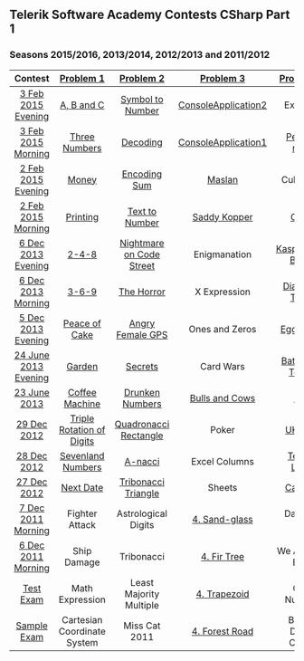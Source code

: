 ## Telerik Software Academy Contests CSharp Part 1
### Seasons 2015/2016, 2013/2014, 2012/2013 and 2011/2012

|        Contest       |          [Problem 1](https://github.com/petyakostova/Telerik-Academy/tree/master/C%23/C%23%201%20Contests/1)          |         [Problem 2](https://github.com/petyakostova/Telerik-Academy/tree/master/C%23/C%23%201%20Contests/2)        |      [Problem 3](https://github.com/petyakostova/Telerik-Academy/tree/master/C%23/C%23%201%20Contests/3)      |      [Problem 4](https://github.com/petyakostova/Telerik-Academy/tree/master/C%23/C%23%201%20Contests/4)      |       [Problem 5](https://github.com/petyakostova/Telerik-Academy/tree/master/C%23/C%23%201%20Contests/5)       |
|:--------------------:|:---------------------------:|:------------------------:|:-------------------:|:-------------------:|:---------------------:|
|  [3 Feb 2015 Evening](http://bgcoder.com/Contests/205/Telerik-Academy-Exam-1-3-February-2015-Evening)  |          [A, B and C](https://github.com/petyakostova/Telerik-Academy/tree/master/C%23/C%23%201%20Contests/1/A-B-and-C)         |     [Symbol to Number](https://github.com/petyakostova/Telerik-Academy/tree/master/C%23/C%23%201%20Contests/2/Symbol-To-Number)     | [ConsoleApplication2](https://github.com/petyakostova/Telerik-Academy/tree/master/C%23/C%23%201%20Contests/3/ConsoleApplication2) |       Ex-rugs       |       Find Bits       |
|  [3 Feb 2015 Morning](http://bgcoder.com/Contests/204/Telerik-Academy-Exam-1-3-February-2015-Morning)  |        [Three Numbers](https://github.com/petyakostova/Telerik-Academy/tree/master/C%23/C%23%201%20Contests/1/Three-Numbers)        |         [Decoding](https://github.com/petyakostova/Telerik-Academy/tree/master/C%23/C%23%201%20Contests/2/Decoding)         | [ConsoleApplication1](https://github.com/petyakostova/Telerik-Academy/tree/master/C%23/C%23%201%20Contests/3/ConsoleApplication2) |     [Persian rugs](https://github.com/petyakostova/Telerik-Academy/tree/master/C%23/C%23%201%20Contests/4/Persian-Rugs)    |     Search in Bits    |
|  [2 Feb 2015 Evening](http://bgcoder.com/Contests/203/Telerik-Academy-Exam-1-2-February-2015-Evening)  |            [Money](https://github.com/petyakostova/Telerik-Academy/tree/master/C%23/C%23%201%20Contests/1/Money)            |       [Encoding Sum](https://github.com/petyakostova/Telerik-Academy/tree/master/C%23/C%23%201%20Contests/2/Encoding-Sum)       |        [Maslan](https://github.com/petyakostova/Telerik-Academy/tree/master/C%23/C%23%201%20Contests/3/Maslan)       |       Cube-3D       |   Sequences of Bits   |
|  [2 Feb 2015 Morning](http://bgcoder.com/Contests/202/Telerik-Academy-Exam-1-2-February-2015-Morning)  |           [Printing](https://github.com/petyakostova/Telerik-Academy/tree/master/C%23/C%23%201%20Contests/1/Printing)          |      [Text to Number](https://github.com/petyakostova/Telerik-Academy/tree/master/C%23/C%23%201%20Contests/2/Text-To-Number)      |     [Saddy Kopper](https://github.com/petyakostova/Telerik-Academy/tree/master/C%23/C%23%201%20Contests/3/Saddy-Kopper)   |         [Cube](https://github.com/petyakostova/Telerik-Academy/tree/master/C%23/C%23%201%20Contests/4/Cube)        |      Bits to Bits     |
|  [6 Dec 2013 Evening](http://bgcoder.com/Contests/107/Telerik-Academy-Exam-1-6-December-2013-Evening)  |            [2-4-8](https://github.com/petyakostova/Telerik-Academy/tree/master/C%23/C%23%201%20Contests/1/2-4-8)            | [Nightmare on Code Street](https://github.com/petyakostova/Telerik-Academy/tree/master/C%23/C%23%201%20Contests/2/Nightmare-On-Code-Street) |     Enigmanation    |  [Kaspichania Boats](https://github.com/petyakostova/Telerik-Academy/tree/master/C%23/C%23%201%20Contests/4/Kaspichania-Boats)  |      Game of Page     |
|  [6 Dec 2013 Morning](http://bgcoder.com/Contests/106/Telerik-Academy-Exam-1-6-December-2013-Morning)  |            [3-6-9](https://github.com/petyakostova/Telerik-Academy/tree/master/C%23/C%23%201%20Contests/1/3-6-9)            |        [The Horror](https://github.com/petyakostova/Telerik-Academy/tree/master/C%23/C%23%201%20Contests/2/The-Horror)        |     X Expression    |    [Diamond Trolls](https://github.com/petyakostova/Telerik-Academy/tree/master/C%23/C%23%201%20Contests/4/Diamond-Trolls)   |        Warhead        |
|  [5 Dec 2013 Evening](http://bgcoder.com/Contests/105/Telerik-Academy-Exam-1-5-December-2013-Evening)  |        [Peace of Cake](https://github.com/petyakostova/Telerik-Academy/tree/master/C%23/C%23%201%20Contests/1/Peace-Of-Cake)        |     [Angry Female GPS](https://github.com/petyakostova/Telerik-Academy/tree/master/C%23/C%23%201%20Contests/2/Angry-Female-GPS)     |    Ones and Zeros   |      [Eggcelent](https://github.com/petyakostova/Telerik-Academy/tree/master/C%23/C%23%201%20Contests/4/Eggcelent)      | Na Baba mi Smetalnika |
| [24 June 2013 Evening](http://bgcoder.com/Contests/93/Telerik-Academy-Exam-1-24-June-2013-Evening) |            [Garden](https://github.com/petyakostova/Telerik-Academy/tree/master/C%23/C%23%201%20Contests/1/Garden)           |          [Secrets](https://github.com/petyakostova/Telerik-Academy/tree/master/C%23/C%23%201%20Contests/2/Secrets)         |      Card Wars      |   [Bat'Goiko Tower](https://github.com/petyakostova/Telerik-Academy/tree/master/C%23/C%23%201%20Contests/4/Bat-Goiko-Tower)   |        Bittris        |
|     [23 June 2013](http://bgcoder.com/Contests/91/Telerik-Academy-Exam-1-23-June-2013)     |        [Coffee Machine](https://github.com/petyakostova/Telerik-Academy/tree/master/C%23/C%23%201%20Contests/1/Coffee-Machine)       |      [Drunken Numbers](https://github.com/petyakostova/Telerik-Academy/tree/master/C%23/C%23%201%20Contests/2/Drunken-Numbers)     |    [Bulls and Cows](https://github.com/petyakostova/Telerik-Academy/tree/master/C%23/C%23%201%20Contests/3/Bulls-And-Cows)   |         [Fire](https://github.com/petyakostova/Telerik-Academy/tree/master/C%23/C%23%201%20Contests/4/Fire)        |        [Neurons](https://github.com/petyakostova/Telerik-Academy/tree/master/C%23/C%23%201%20Contests/5/Neurons)        |
|      [29 Dec 2012](http://bgcoder.com/Contests/43/Telerik-Academy-Exam-1-29-Dec-2012)     |  [Triple Rotation of Digits](https://github.com/petyakostova/Telerik-Academy/tree/master/C%23/C%23%201%20Contests/1/Triple-Rotation-%D0%9Ef-Digits)  |   [Quadronacci Rectangle](https://github.com/petyakostova/Telerik-Academy/tree/master/C%23/C%23%201%20Contests/2/Quadronacci-Rectangle)  |        Poker        |       [UK Flag](https://github.com/petyakostova/Telerik-Academy/tree/master/C%23/C%23%201%20Contests/4/UK-Flag)       |       Angry Bits      |
|      [28 Dec 2012](http://bgcoder.com/Contests/42/Telerik-Academy-Exam-1-28-Dec-2012)    |      [Sevenland Numbers](https://github.com/petyakostova/Telerik-Academy/tree/master/C%23/C%23%201%20Contests/1/Sevenland-Numbers)      |          [A-nacci](https://github.com/petyakostova/Telerik-Academy/tree/master/C%23/C%23%201%20Contests/2/A-nacci)         |    Excel Columns    |     [Telerik Logo](https://github.com/petyakostova/Telerik-Academy/tree/master/C%23/C%23%201%20Contests/4/Telerik-Logo)    |        Bit Ball       |
|      [27 Dec 2012](http://bgcoder.com/Contests/41/Telerik-Academy-Exam-1-27-Dec-2012)     |          [Next Date](https://github.com/petyakostova/Telerik-Academy/tree/master/C%23/C%23%201%20Contests/1/Next-Date)          |    [Tribonacci Triangle](https://github.com/petyakostova/Telerik-Academy/tree/master/C%23/C%23%201%20Contests/2/Tribonacci-Triangle)   |        Sheets       |       [Carpets](https://github.com/petyakostova/Telerik-Academy/tree/master/C%23/C%23%201%20Contests/4/Carpets)       |     Formula Bit 1     |
|  [7 Dec 2011 Morning](http://bgcoder.com/Contests/5/Telerik-Academy-Exam-1-7-Dec-2011-Morning)  |        Fighter Attack       |    Astrological Digits   |      [4. Sand-glass](https://github.com/petyakostova/Telerik-Academy/tree/master/C%23/C%23%201%20Contests/4/Sand-Glass)     |     Dancing Bits    |         Lines         |
|  [6 Dec 2011 Morning](http://bgcoder.com/Contests/2/Telerik-Academy-Exam-1-6-Dec-2011-Morning)  |         Ship Damage         |        Tribonacci        |       [4. Fir Tree](https://github.com/petyakostova/Telerik-Academy/tree/master/C%23/C%23%201%20Contests/4/Fir-Tree)      |  We All Love Bits!  |        Pillars        |
|       [Test Exam](http://bgcoder.com/Contests/3/CSharp-Fundamentals-2011-2012-Part-1-Test-Exam)      |       Math Expression       |  Least Majority Multiple |      [4. Trapezoid](https://github.com/petyakostova/Telerik-Academy/tree/master/C%23/C%23%201%20Contests/4/Trapezoid)      |      Odd Number     |       Fall Down       |
|      [Sample Exam](http://bgcoder.com/Contests/1/CSharp-Fundamentals-2011-2012-Part-1-Sample-Exam)     | Cartesian Coordinate System |       Miss Cat 2011      |     [4. Forest Road](https://github.com/petyakostova/Telerik-Academy/tree/master/C%23/C%23%201%20Contests/4/Forest-Road)     | Binary Digits Count |      Subset Sums      |
